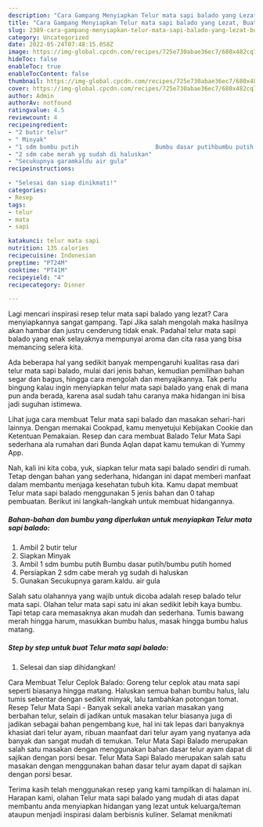 ```yaml
---
description: "Cara Gampang Menyiapkan Telur mata sapi balado yang Lezat, Buat Buka Puasa Bikin Ngiler"
title: "Cara Gampang Menyiapkan Telur mata sapi balado yang Lezat, Buat Buka Puasa Bikin Ngiler"
slug: 2389-cara-gampang-menyiapkan-telur-mata-sapi-balado-yang-lezat-buat-buka-puasa-bikin-ngiler
category: Uncategorized
date: 2022-05-24T07:48:15.058Z
image: https://img-global.cpcdn.com/recipes/725e730abae36ec7/680x482cq70/telur-mata-sapi-balado-foto-resep-utama.jpg
hideToc: false
enableToc: true
enableTocContent: false
thumbnail: https://img-global.cpcdn.com/recipes/725e730abae36ec7/680x482cq70/telur-mata-sapi-balado-foto-resep-utama.jpg
cover: https://img-global.cpcdn.com/recipes/725e730abae36ec7/680x482cq70/telur-mata-sapi-balado-foto-resep-utama.jpg
author: Admin
authorAv: notfound
ratingvalue: 4.5
reviewcount: 4
recipeingredient:
- "2 butir telur"
- " Minyak"
- "1 sdm bumbu putih                      Bumbu dasar putihbumbu putih homed"
- "2 sdm cabe merah yg sudah di haluskan"
- "Secukupnya garamkaldu air gula"
recipeinstructions:

- "Selesai dan siap dinikmati!"
categories:
- Resep
tags:
- telur
- mata
- sapi

katakunci: telur mata sapi 
nutrition: 135 calories
recipecuisine: Indonesian
preptime: "PT24M"
cooktime: "PT41M"
recipeyield: "4"
recipecategory: Dinner

---
```



Lagi mencari inspirasi resep telur mata sapi balado yang lezat? Cara menyiapkannya sangat gampang. Tapi Jika salah mengolah maka hasilnya akan hambar dan justru cenderung tidak enak. Padahal telur mata sapi balado yang enak selayaknya mempunyai aroma dan cita rasa yang bisa memancing selera kita.


Ada beberapa hal yang sedikit banyak mempengaruhi kualitas rasa dari telur mata sapi balado, mulai dari jenis bahan, kemudian pemilihan bahan segar dan bagus, hingga cara mengolah dan menyajikannya. Tak perlu bingung kalau ingin menyiapkan telur mata sapi balado yang enak di mana pun anda berada, karena asal sudah tahu caranya maka hidangan ini bisa jadi suguhan istimewa.

Lihat juga cara membuat Telur mata sapi balado dan masakan sehari-hari lainnya. Dengan memakai Cookpad, kamu menyetujui Kebijakan Cookie dan Ketentuan Pemakaian. Resep dan cara membuat Balado Telur Mata Sapi sederhana ala rumahan dari Bunda Aqlan dapat kamu temukan di Yummy App.


Nah, kali ini kita coba, yuk, siapkan telur mata sapi balado sendiri di rumah. Tetap dengan bahan yang sederhana, hidangan ini dapat memberi manfaat dalam membantu menjaga kesehatan tubuh kita. Kamu dapat membuat Telur mata sapi balado menggunakan 5 jenis bahan dan 0 tahap pembuatan. Berikut ini langkah-langkah untuk membuat hidangannya.

<!--inarticleads1-->

##### Bahan-bahan dan bumbu yang diperlukan untuk menyiapkan Telur mata sapi balado:

1. Ambil 2 butir telur
1. Siapkan  Minyak
1. Ambil 1 sdm bumbu putih                      Bumbu dasar putih/bumbu putih homed
1. Persiapkan 2 sdm cabe merah yg sudah di haluskan
1. Gunakan Secukupnya garam.kaldu. air gula


Salah satu olahannya yang wajib untuk dicoba adalah resep balado telur mata sapi. Olahan telur mata sapi satu ini akan sedikit lebih kaya bumbu. Tapi tetap cara memasaknya akan mudah dan sederhana. Tumis bawang merah hingga harum, masukkan bumbu halus, masak hingga bumbu halus matang. 

<!--inarticleads2-->

##### Step by step untuk buat Telur mata sapi balado:


1. Selesai dan siap dihidangkan!

Cara Membuat Telur Ceplok Balado: Goreng telur ceplok atau mata sapi seperti biasanya hingga matang. Haluskan semua bahan bumbu halus, lalu tumis sebentar dengan sedikit minyak, lalu tambahkan potongan tomat. Resep Telur Mata Sapi - Banyak sekali aneka varian masakan yang berbahan telur, selain di jadikan untuk masakan telur biasanya juga di jadikan sebagai bahan pengembang kue, hal ini tak lepas dari banyaknya khasiat dari telur ayam, ribuan maanfaat dari telur ayam yang nyatanya ada banyak dan sangat mudah di temukan. Telur Mata Sapi Balado merupakan salah satu masakan dengan menggunakan bahan dasar telur ayam dapat di sajikan dengan porsi besar. Telur Mata Sapi Balado merupakan salah satu masakan dengan menggunakan bahan dasar telur ayam dapat di sajikan dengan porsi besar. 

Terima kasih telah menggunakan resep yang kami tampilkan di halaman ini. Harapan kami, olahan Telur mata sapi balado yang mudah di atas dapat membantu anda menyiapkan hidangan yang lezat untuk keluarga/teman ataupun menjadi inspirasi dalam berbisnis kuliner. Selamat menikmati
